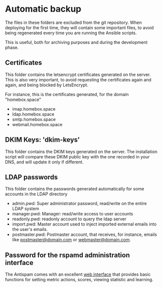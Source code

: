 # Automatic backup

The files in these folders are excluded from the git repository.
When deploying for the first time, they will contain some important files, to avoid being regenerated every time you are running the Ansible scripts.

This is useful, both for archiving purposes and during the development phase.

## Certificates

This folder contains the letsencrypt certificates generated on the server. This is also very important, to avoid requesting the certificates again and again, and being blocked by LetsEncrypt.

For instance, this is the certificates generated, for the domain "homebox.space"

  - imap.homebox.space
  - ldap.homebox.space
  - smtp.homebox.space
  - webmail.homebox.space

## DKIM Keys: 'dkim-keys'

This folder contains the DKIM keys generated on the server. The installation script will compare these DKIM public key with the one recorded in your DNS, and will update it only if different.

## LDAP passwords

This folder contains the passwords generated automatically for some accounts in the LDAP directory

  - admin.pwd: Super administrator password, read/write on the entire LDAP system
  - manager.pwd: Manager: read/write access to user accounts
  - readonly.pwd: readonly account to query the ldap server
  - import.pwd: Master account used to inject imported external emails into the user's emails.
  - postmaster.pwd: Postmaster account, that receives, for instance, emails
    like postmaster@domain.com or webmaster@domain.com.

## Password for the rspamd administration interface

The Antispam comes with an excellent [web interface](https://www.rspamd.com/webui/) that provides basic functions for setting metric actions, scores, viewing statistic and learning.